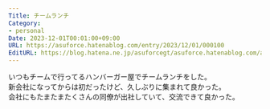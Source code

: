 ```yaml
---
Title: チームランチ
Category:
- personal
Date: 2023-12-01T00:01:00+09:00
URL: https://asuforce.hatenablog.com/entry/2023/12/01/000100
EditURL: https://blog.hatena.ne.jp/asuforcegt/asuforce.hatenablog.com/atom/entry/6801883189063249046
---
```


いつもチームで行ってるハンバーガー屋でチームランチをした。  
新会社になってからは初だったけど、久しぶりに集まれて良かった。  
会社にもたまたまたくさんの同僚が出社していて、交流できて良かった。
